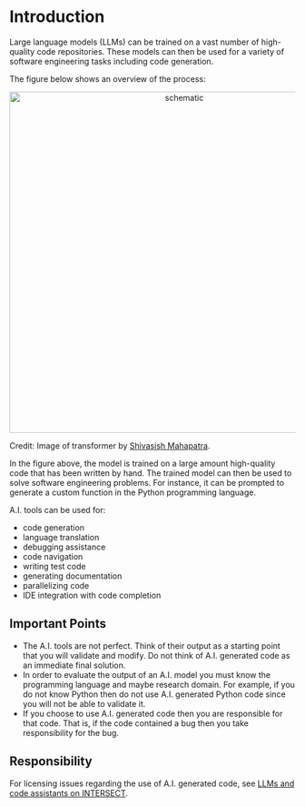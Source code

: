 # Introduction

Large language models (LLMs) can be trained on a vast number of high-quality code repositories. These models can then be used for a variety of software engineering tasks including code generation.

The figure below shows an overview of the process:

<p align="center">
<img src="https://tigress-web.princeton.edu/~jdh4/overview_llm_swe.png" alt="schematic" width="600"/>
</p>
  
Credit: Image of transformer by [Shivasish Mahapatra](https://www.linkedin.com/in/shivmahapatra?trk=article-ssr-frontend-pulse_publisher-author-card&originalSubdomain=in).

In the figure above, the model is trained on a large amount high-quality code that has been written by hand. The trained model can then be used to solve software engineering problems. For instance, it can be prompted to generate a custom function in the Python programming language.

A.I. tools can be used for:

- code generation  
- language translation
- debugging assistance
- code navigation  
- writing test code  
- generating documentation  
- parallelizing code
- IDE integration with code completion

## Important Points

- The A.I. tools are not perfect. Think of their output as a starting point that you will validate and modify. Do not think of A.I. generated code as an immediate final solution.
- In order to evaluate the output of an A.I. model you must know the programming language and maybe research domain. For example, if you do not know Python then do not use A.I. generated Python code since you will not be able to validate it.
- If you choose to use A.I. generated code then you are responsible for that code. That is, if the code contained a bug then you take responsibility for the bug.

## Responsibility

For licensing issues regarding the use of A.I. generated code, see [LLMs and code assistants on INTERSECT](https://intersect-training.org/software-licensing/07-collaboration/index.html).
